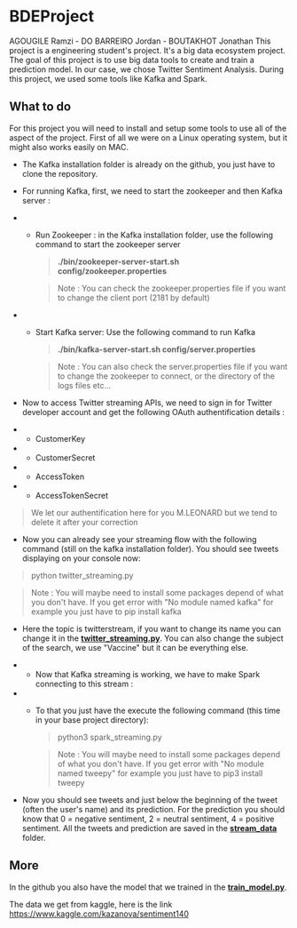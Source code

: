 # BDEProject

AGOUGILE Ramzi - DO BARREIRO Jordan - BOUTAKHOT Jonathan
This project is a engineering student's project. It's a big data ecosystem project.
The goal of this project is to use big data tools to create and train a prediction model. In our case, we chose Twitter Sentiment Analysis.
During this project, we used some tools like Kafka and Spark.

## What to do

For this project you will need to install and setup some tools to use all of the aspect of the project.
First of all we were on a Linux operating system, but it might also works easily on MAC.

- The Kafka installation folder is already on the github, you just have to clone the repository.
- For running Kafka, first, we need to start the zookeeper and then Kafka server :
- -  Run Zookeeper : in the Kafka installation folder, use the following command to start the zookeeper server 

        > **./bin/zookeeper-server-start.sh config/zookeeper.properties**
        
        > Note : You can check the zookeeper.properties file if you want to change the client port (2181 by default)
        
- - Start Kafka server: Use the following command to run Kafka
        
     > **./bin/kafka-server-start.sh config/server.properties**
     
     > Note : You can also check the server.properties file if you want to change the zookeeper to connect, or the directory of the logs files etc...
     
    
- Now to access Twitter streaming APIs, we need to sign in for Twitter developer account and get the following OAuth authentification details : 
- - CustomerKey
- - CustomerSecret
- - AccessToken
- - AccessTokenSecret

> We let our authentification here for you M.LEONARD but we tend to delete it after your correction

- Now you can already see your streaming flow with the following command (still on the kafka installation folder). You should see tweets displaying on your console now: 

> python twitter_streaming.py

> Note : You will maybe need to install some packages depend of what you don't have. If you get error with "No module named kafka" for example you just have to pip install kafka

- Here the topic is twitterstream, if you want to change its name you can change it in the **[twitter_streaming.py](kafka-2.7.0-src/twitter_streaming.py)**. You can also change the subject of the search, we use "Vaccine" but it can be everything else.

- - Now that Kafka streaming is working, we have to make Spark connecting to this stream :
- - To that you just have the execute the following command (this time in your base project directory): 

     > python3 spark_streaming.py
     
     > Note : You will maybe need to install some packages depend of what you don't have. If you get error with "No module named tweepy" for example you just have to pip3 install tweepy
     
- Now you should see tweets and just below the beginning of the tweet (often the user's name) and its prediction. For the prediction you should know that 0 = negative sentiment, 2 = neutral sentiment, 4 = positive sentiment. All the tweets and prediction are saved in the **[stream_data](stream_data)** folder.


## More 

In the github you also have the model that we trained in the **[train_model.py](train_model.py)**.

The data we get from kaggle, here is the link https://www.kaggle.com/kazanova/sentiment140
